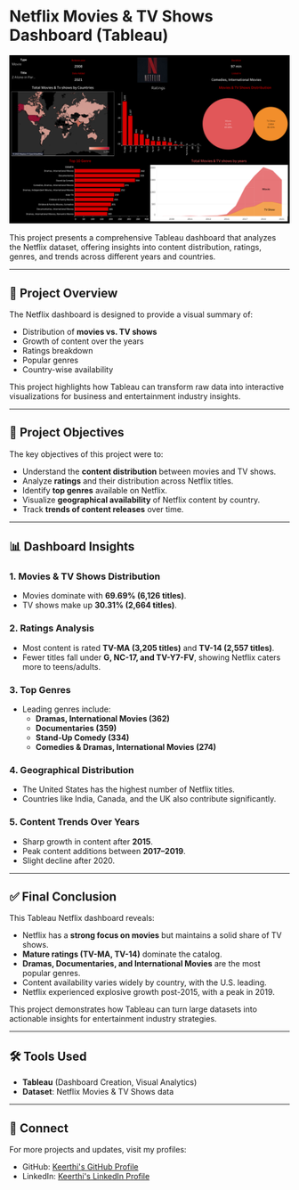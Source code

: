 # Netflix Movies & TV Shows Dashboard (Tableau)

![Dashboard](./netflixdashboard.png.png)

This project presents a comprehensive Tableau dashboard that analyzes the Netflix dataset, offering insights into content distribution, ratings, genres, and trends across different years and countries.

---

## 📌 Project Overview
The Netflix dashboard is designed to provide a visual summary of:
- Distribution of **movies vs. TV shows**
- Growth of content over the years
- Ratings breakdown
- Popular genres
- Country-wise availability

This project highlights how Tableau can transform raw data into interactive visualizations for business and entertainment industry insights.

---

## 🎯 Project Objectives
The key objectives of this project were to:
- Understand the **content distribution** between movies and TV shows.  
- Analyze **ratings** and their distribution across Netflix titles.  
- Identify **top genres** available on Netflix.  
- Visualize **geographical availability** of Netflix content by country.  
- Track **trends of content releases** over time.  

---

## 📊 Dashboard Insights

### 1. **Movies & TV Shows Distribution**
- Movies dominate with **69.69% (6,126 titles)**.  
- TV shows make up **30.31% (2,664 titles)**.

### 2. **Ratings Analysis**
- Most content is rated **TV-MA (3,205 titles)** and **TV-14 (2,557 titles)**.  
- Fewer titles fall under **G, NC-17, and TV-Y7-FV**, showing Netflix caters more to teens/adults.  

### 3. **Top Genres**
- Leading genres include:  
  - **Dramas, International Movies (362)**  
  - **Documentaries (359)**  
  - **Stand-Up Comedy (334)**  
  - **Comedies & Dramas, International Movies (274)**  

### 4. **Geographical Distribution**
- The United States has the highest number of Netflix titles.  
- Countries like India, Canada, and the UK also contribute significantly.  

### 5. **Content Trends Over Years**
- Sharp growth in content after **2015**.  
- Peak content additions between **2017–2019**.  
- Slight decline after 2020.  

---

## ✅ Final Conclusion
This Tableau Netflix dashboard reveals:
- Netflix has a **strong focus on movies** but maintains a solid share of TV shows.  
- **Mature ratings (TV-MA, TV-14)** dominate the catalog.  
- **Dramas, Documentaries, and International Movies** are the most popular genres.  
- Content availability varies widely by country, with the U.S. leading.  
- Netflix experienced explosive growth post-2015, with a peak in 2019.  

This project demonstrates how Tableau can turn large datasets into actionable insights for entertainment industry strategies.

---

## 🛠 Tools Used
- **Tableau** (Dashboard Creation, Visual Analytics)  
- **Dataset**: Netflix Movies & TV Shows data  

---

## 🔗 Connect
For more projects and updates, visit my profiles:  

- GitHub: [Keerthi's GitHub Profile](https://github.com/Keerthikadiyala91)  
- LinkedIn: [Keerthi's LinkedIn Profile](https://www.linkedin.com/in/keerthi-k-47868154/)  

